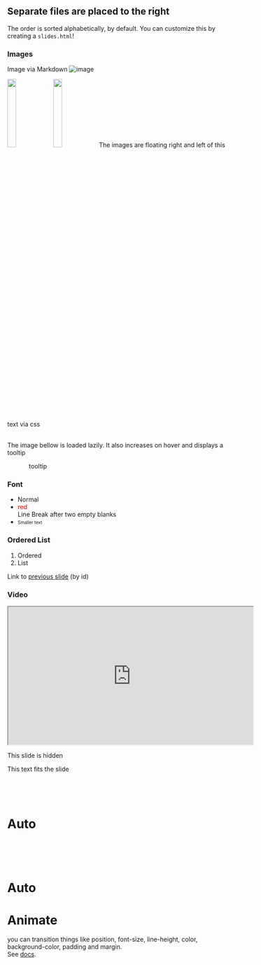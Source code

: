## Separate files are placed to the right

The order is sorted alphabetically, by default. 
You can customize this by creating a `slides.html`!



### Images

<!-- .slide: data-background-image="dist/theme/images/logo.png" data-background-size="50%" -->
<!-- .slide: style="text-align: left;" -->
 
Image via Markdown
![image](dist/theme/images/logo1.png)

<img src="dist/theme/images/logo1.png" class="floatLeft" width=20% />
<img src="dist/theme/images/logo1.png" class="floatRight" width=20% />
The images are floating right and left of this text via css
<br/>
<br/>

The image bellow is loaded lazily. It also increases on hover and displays a tooltip

<a class="tooltip-bellow">
  <img data-src="dist/theme/images/logo3.png" width="9%" class="zoom1-5x"/>
  <span class="tooltip-bellow-text">tooltip</span>
</a>



### Font
<!-- .slide: id="font" -->

* Normal
* <font color="red">red</font>  
  Line Break after two empty blanks
* <font size="1">Smaller text</font>



### Ordered List

1. Ordered
1. List


Link to [previous slide](#font) (by id)



### Video


<iframe width="560" height="315" src="https://www.youtube.com/embed/4ht22ReBjno" allow="encrypted-media" allowfullscreen></iframe>



<!-- .slide: data-visibility="hidden"  id="hidden" -->
This slide is hidden



<p class="r-fit-text">This text fits the slide</p>



<!-- .slide: data-auto-animate id="animate" -->
<h1 style="margin-top: 100px;">Auto</h1>
<h1 style="opacity: 0;">Animate</h1>
<p style="opacity: 0;"></p>



<!-- .slide: data-auto-animate  -->
<h1>Auto</h1>
<h1>Animate</h1>
<p> you can transition things like position, font-size, line-height, color, background-color, padding and margin.<br/>
See <a href="https://revealjs.com/auto-animate/">docs</a>.</p>